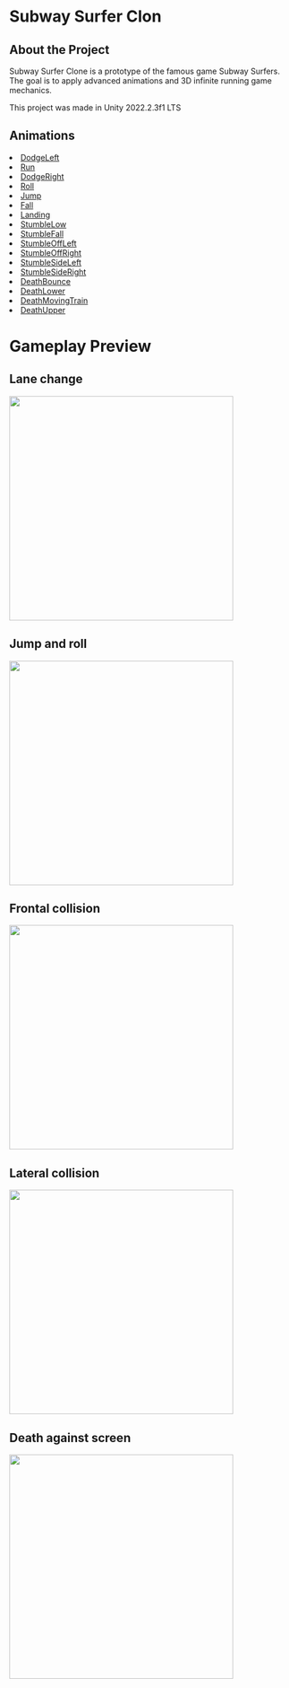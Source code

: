 <h1>Subway Surfer Clon</h1>
<h2>About the Project</h2>
<p>Subway Surfer Clone is a prototype of the famous game Subway Surfers. The goal is to apply advanced animations and 3D infinite running game mechanics.</p>
<p>This project was made in Unity 2022.2.3f1 LTS</p>
<h2><b>Animations</b></h2>
<p>
  <u>
    <li>DodgeLeft</li>
    <li>Run</li>
    <li>DodgeRight</li>
    <li>Roll</li>
    <li>Jump</li>
    <li>Fall</li>
    <li>Landing</li>
    <li>StumbleLow</li>
    <li>StumbleFall</li>
    <li>StumbleOffLeft</li>
    <li>StumbleOffRight</li>
    <li>StumbleSideLeft</li>
    <li>StumbleSideRight</li>
    <li>DeathBounce</li>
    <li>DeathLower</li>
    <li>DeathMovingTrain</li>
    <li>DeathUpper</li>
  </u>
</p>
<h1>Gameplay Preview</h1>
<h2>Lane change</h2>
<p><img src="https://github.com/user-attachments/assets/921f0a1d-8969-43d3-bfbe-3797826255d6" height="400" /></p>
<h2>Jump and roll</h2>
<p><img src="https://github.com/user-attachments/assets/b5c237b1-9775-4fda-b5f3-fe20d6b1acb7" height="400" /></p>
<h2>Frontal collision</h2>
<p><img src="https://github.com/user-attachments/assets/18976514-79d3-40e5-8b84-9b4a8899af5c" height="400" /></p>
<h2>Lateral collision</h2>
<p><img src="https://github.com/user-attachments/assets/8b3a2ee1-7deb-470f-865e-ba72c44ed3be" height="400" /></p>
<h2>Death against screen</h2>
<p><img src="https://github.com/user-attachments/assets/6a8afc5f-9348-460c-858e-6887988b27b2" height="400" /></p>
